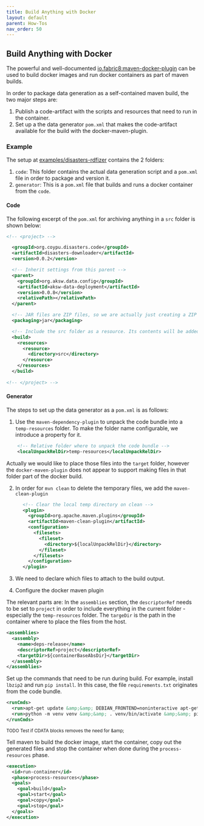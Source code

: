 ```yaml
---
title: Build Anything with Docker
layout: default
parent: How-Tos
nav_order: 50
---
```


## Build Anything with Docker

The powerful and well-documented [io.fabric8:maven-docker-plugin](https://dmp.fabric8.io/) can be used to build docker images and run docker containers as part of maven builds. 

In order to package data generation as a self-contained maven build, the two major steps are:

1. Publish a code-artifact with the scripts and resources that need to run in the container.
2. Set up a the data generator `pom.xml` that makes the code-artifact available for the build with the docker-maven-plugin.

### Example

The setup at [examples/disasters-rdfizer](https://github.com/AKSW/aksw-data-deployment/tree/develop/examples/disasters-rdfizer) contains the 2 folders:

1. `code`: This folder contains the actual data generation script and a `pom.xml` file in order to package and version it.
2. `generator`: This is a `pom.xml` file that builds and runs a docker container from the `code`.

#### Code

The following excerpt of the `pom.xml` for archiving anything in a `src` folder is shown below:

```xml
<!-- <project> -->

  <groupId>org.coypu.disasters.code</groupId>
  <artifactId>disasters-downloader</artifactId>
  <version>0.0.2</version>

  <!-- Inherit settings from this parent -->
  <parent>
    <groupId>org.aksw.data.config</groupId>
    <artifactId>aksw-data-deployment</artifactId>
    <version>0.0.8</version>
    <relativePath></relativePath>
  </parent>

  <!-- JAR files are ZIP files, so we are actually just creating a ZIP file here -->
  <packaging>jar</packaging>

  <!-- Include the src folder as a resource. Its contents will be added to the root of the JAR bundle. -->
  <build>
    <resources>
      <resource>
        <directory>src</directory>
      </resource>
    </resources>
  </build>
  
<!-- </project> -->
```

#### Generator

The steps to set up the data generator as a `pom.xml` is as follows:


1. Use the `maven-dependency-plugin` to unpack the code bundle into a `temp-resources` folder. To make the folder name configurable, we introduce a property for it.
```xml
    <!-- Relative folder where to unpack the code bundle -->
    <localUnpackRelDir>temp-resources</localUnpackRelDir>

```

Actually we would like to place those files into the `target` folder, however the `docker-maven-plugin` does not appear to support making files in that folder part of the docker build.

2. In order for `mvn clean` to delete the temporary files, we add the `maven-clean-plugin`
```xml
      <!-- Clear the local temp directory on clean -->
      <plugin>
        <groupId>org.apache.maven.plugins</groupId>
        <artifactId>maven-clean-plugin</artifactId>
        <configuration>
          <filesets>
            <fileset>
              <directory>${localUnpackRelDir}</directory>
            </fileset>
          </filesets>
        </configuration>
      </plugin>
```
  
3. We need to declare which files to attach to the build output.

4. Configure the docker maven plugin

The relevant parts are: In the `assemblies` section, the `descriptorRef` needs to be set to `project` in order to include everything in the current folder - especially the `temp-resources` folder.
The `targeDir` is the path in the container where to place the files from the host.
```xml
<assemblies>
  <assembly>
    <name>deps-release</name>
    <descriptorRef>project</descriptorRef>
    <targetDir>${containerBaseAbsDir}</targetDir>
  </assembly>
</assemblies>
```

Set up the commands that need to be run during build. For example, install `lbzip2` and run `pip install`. In this case, the file `requirements.txt` originates from the code bundle.
```xml
<runCmds>
  <run>apt-get update &amp;&amp; DEBIAN_FRONTEND=noninteractive apt-get install --no-install-recommends --assume-yes lbzip2</run>
  <run>python -m venv venv &amp;&amp; . venv/bin/activate &amp;&amp; pip install -r requirements.txt</run>
</runCmds>
```
<sub>TODO Test if CDATA blocks removes the need for &amp;amp;</sub>



Tell maven to build the docker image, start the container, copy out the generated files and stop the container when done during the `process-resources` phase. 

```xml
<execution>
  <id>run-container</id>
  <phase>process-resources</phase>
  <goals>
    <goal>build</goal>
    <goal>start</goal>
    <goal>copy</goal>
    <goal>stop</goal>
  </goals>
</execution>
```
